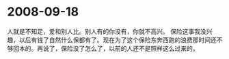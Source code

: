 
# 2008-09-18
人就是不知足，爱和别人比。别人有的你没有，你就不高兴。
保险这事我没兴趣，以后有钱了自然什么保都有了。现在为了这个保险东奔西跑的浪费那时间还不够回本的。再说了，保险没了怎么了，以前的人还不是照样这么过来的。
